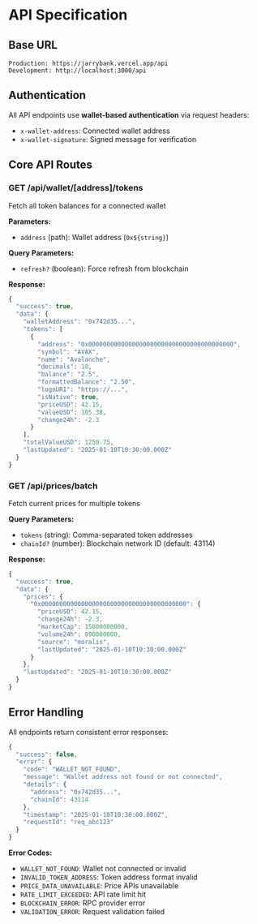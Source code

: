 # API Specification

## **Base URL**
```
Production: https://jarrybank.vercel.app/api
Development: http://localhost:3000/api
```

## **Authentication**
All API endpoints use **wallet-based authentication** via request headers:
- `x-wallet-address`: Connected wallet address
- `x-wallet-signature`: Signed message for verification

## **Core API Routes**

### **GET /api/wallet/[address]/tokens**
Fetch all token balances for a connected wallet

**Parameters:**
- `address` (path): Wallet address (`0x${string}`)

**Query Parameters:**
- `refresh?` (boolean): Force refresh from blockchain

**Response:**
```typescript
{
  "success": true,
  "data": {
    "walletAddress": "0x742d35...",
    "tokens": [
      {
        "address": "0x0000000000000000000000000000000000000000",
        "symbol": "AVAX",
        "name": "Avalanche",
        "decimals": 18,
        "balance": "2.5",
        "formattedBalance": "2.50",
        "logoURI": "https://...",
        "isNative": true,
        "priceUSD": 42.15,
        "valueUSD": 105.38,
        "change24h": -2.3
      }
    ],
    "totalValueUSD": 1250.75,
    "lastUpdated": "2025-01-10T10:30:00.000Z"
  }
}
```

### **GET /api/prices/batch**
Fetch current prices for multiple tokens

**Query Parameters:**
- `tokens` (string): Comma-separated token addresses
- `chainId?` (number): Blockchain network ID (default: 43114)

**Response:**
```typescript
{
  "success": true,
  "data": {
    "prices": {
      "0x0000000000000000000000000000000000000000": {
        "priceUSD": 42.15,
        "change24h": -2.3,
        "marketCap": 15800000000,
        "volume24h": 890000000,
        "source": "moralis",
        "lastUpdated": "2025-01-10T10:30:00.000Z"
      }
    },
    "lastUpdated": "2025-01-10T10:30:00.000Z"
  }
}
```

## **Error Handling**

All endpoints return consistent error responses:

```typescript
{
  "success": false,
  "error": {
    "code": "WALLET_NOT_FOUND",
    "message": "Wallet address not found or not connected",
    "details": {
      "address": "0x742d35...",
      "chainId": 43114
    },
    "timestamp": "2025-01-10T10:30:00.000Z",
    "requestId": "req_abc123"
  }
}
```

**Error Codes:**
- `WALLET_NOT_FOUND`: Wallet not connected or invalid
- `INVALID_TOKEN_ADDRESS`: Token address format invalid
- `PRICE_DATA_UNAVAILABLE`: Price APIs unavailable
- `RATE_LIMIT_EXCEEDED`: API rate limit hit
- `BLOCKCHAIN_ERROR`: RPC provider error
- `VALIDATION_ERROR`: Request validation failed
